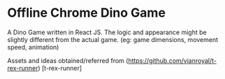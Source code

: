 # Offline Chrome Dino Game

A Dino Game written in React JS. 
The logic and appearance might be slightly different from the actual game. (eg: game dimensions, movement speed, animation)

Assets and ideas obtained/referred from (https://github.com/vianroyal/t-rex-runner) [t-rex-runner]